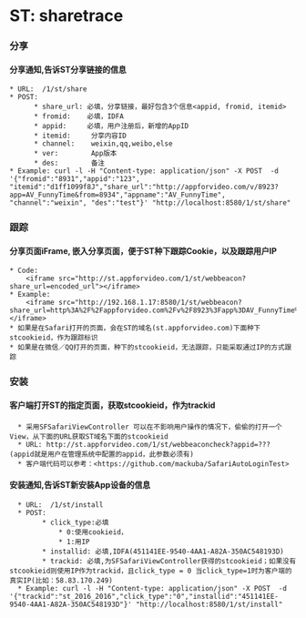 # ST: sharetrace

### 分享
#### 分享通知,告诉ST分享链接的信息
    * URL:  /1/st/share
    * POST: 
          * share_url: 必填，分享链接，最好包含3个信息<appid, fromid, itemid>
          * fromid:    必填，IDFA 
          * appid:     必填，用户注册后，新增的AppID
          * itemid:     分享内容ID
          * channel:    weixin,qq,weibo,else
          * ver:        App版本
          * des:        备注
    * Example: curl -l -H "Content-type: application/json" -X POST  -d '{"fromid":"8931","appid":"123", "itemid":"d1ff1099f8J","share_url":"http://appforvideo.com/v/8923?app=AV_FunnyTime&from=8934","appname":"AV_FunnyTime", "channel":"weixin", "des":"test"}' "http://localhost:8580/1/st/share"


### 跟踪 
#### 分享页面iFrame, 嵌入分享页面，便于ST种下跟踪Cookie，以及跟踪用户IP
    * Code: 
        <iframe src="http://st.appforvideo.com/1/st/webbeacon?share_url=encoded_url"></iframe>
    * Example: 
        <iframe src="http://192.168.1.17:8580/1/st/webbeacon?share_url=http%3A%2F%2Fappforvideo.com%2Fv%2F8923%3Fapp%3DAV_FunnyTime%26from%3D8934"></iframe>
    * 如果是在Safari打开的页面，会在ST的域名(st.appforvideo.com)下面种下stcookieid，作为跟踪标识
    * 如果是在微信／QQ打开的页面，种下的stcookieid，无法跟踪，只能采取通过IP的方式跟踪


### 安装
#### 客户端打开ST的指定页面，获取stcookieid，作为trackid
      * 采用SFSafariViewController 可以在不影响用户操作的情况下，偷偷的打开一个View，从下面的URL获取ST域名下面的stcookieid
      * URL: http://st.appforvideo.com/1/st/webbeaconcheck?appid=??? (appid就是用户在管理系统中配置的appid，此参数必须有)
      * 客户端代码可以参考：<https://github.com/mackuba/SafariAutoLoginTest>
#### 安装通知,告诉ST新安装App设备的信息
      * URL:  /1/st/install
      * POST: 
            * click_type:必填 
                * 0:使用cookieid，
                * 1:用IP
            * installid: 必填,IDFA(451141EE-9540-4AA1-A82A-350AC548193D) 
            * trackid: 必填,为SFSafariViewController获得的stcookieid；如果没有stcookieid则使用IP作为trackid，且click_type = 0 当click_type=1时为客户端的真实IP(比如：58.83.170.249)
      * Example: curl -l -H "Content-type: application/json" -X POST  -d '{"trackid":"st_2016_2016","click_type":"0","installid":"451141EE-9540-4AA1-A82A-350AC548193D"}' "http://localhost:8580/1/st/install"

